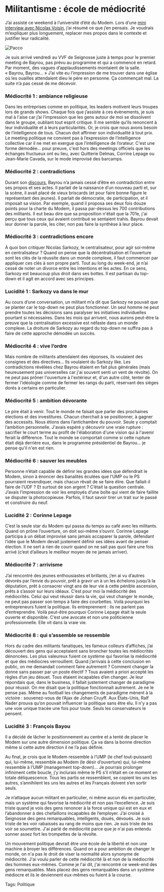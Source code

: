 # Militantisme : école de médiocrité

J’ai assisté ce weekend à l’université d’été du Modem. Lors d’une [mini interview avec Nicolas Voisin](http://www.nuesblog.com/?729/Modem-et-Internet-Qu-en-pense-le-papa-du-5o-pouvoir), j’ai résumé ce que j’en pensais. Je voudrais m’expliquer plus longuement, replacer mes propos dans le contexte et justifier leur radicalité.

![Pacco](https://tcrouzet.com/images_tc/20070917pacco.gif)

Je suis arrivé vendredi au VVF de Seignosse juste à temps pour le premier meeting de Bayrou, pas prévu au programme et qui a commencé en retard. Par moment, des vagues d’applaudissements montaient de la salle. « Bayrou, Bayrou… » J’ai vite eu l’impression de me trouver dans une église où les ouailles attendaient dieu le père en personne. Ça commençait mal. La suite n’a pas cessé de me décevoir.

### Médiocrité 1 : ambiance religieuse

Dans les entreprises comme en politique, les leaders motivent leurs troupes lors de grands shows. Chaque fois que j’assiste à ces évènements, je suis mal à l'aise car j’ai l’impression que les gens autour de moi se dissolvent dans le groupe, oubliant tout esprit critique. Il me semble qu’ils renoncent à leur individualité et à leurs particularités. Or, je crois que nous avons besoin de l’intelligence de tous. Chacun doit affirmer son individualité à tout prix. Le meeting politique ne convient pas à l’expression de l’intelligence collective car il ne met en exergue que l’intelligence de l’orateur. C'est une forme démodée... pour preuve, c'est hors des meetings officiels que les échanges fructueux ont eu lieu, avec Quitterie Delmas, Corrine Lepage ou Jean-Marie Cavada, sur le mode improvisé des barcamps.

### Médiocrité 2 : contradictions

Durant son [discours](http://www.forumdesdemocrates.fr/videos.php), Bayrou n’a jamais cessé d’être en contradiction entre ses propos et ses actes. Il parlait de la naissance d’un nouveau parti et, sur la scène, il avait placé de vieux briscards (et pour faire bonne figure le représentant des jeunes). Il parlait de démocratie, de participation, et il imposait sa vision. Par exemple, quand il proposa ses deux fois douze points pour la charte du Modem, il passa par-dessus les 700 contributions des militants. Il eut beau dire que sa proposition n'était que la 701e, j'ai perçu que tous ceux qui avaient contribué se sentaient trahis. Bayrou devait leur donner la parole, les citer, non pas faire la synthèse à leur place.

### Médiocrité 3 : contradictions encore

À quoi bon critiquer Nicolas Sarkozy, le centralisateur, pour agir soi-même en centralisateur ? Quand on pense que la décentralisation et l’ouverture sont les clés de la réussite dans un monde complexe, il faut commencer par appliquer ces clés à son propre parti. Tout au long du week-end, je n’ai cessé de noter un divorce entre les intentions et les actes. En ce sens, Sarkozy est beaucoup plus droit dans ses bottes. Il est partisan du top-down et il agit en accord avec ses principes.

### Lucidité 1 : Sarkozy va dans le mur

Au cours d’une conversation, un militant m’a dit que Sarkozy ne pouvait que se planter car le top-down ne peut plus fonctionner. Un seul homme ne peut prendre toutes les décisions sans paralyser les initiatives individuelles pourtant si nécessaires. Dans les mois qui arrivent, nous aurons peut-être la preuve que la centralisation excessive est néfaste dans un monde complexe. La droiture de Sarkozy au regard du top-down ne suffira pas à faire de cette approche démodée un succès.

### Médiocrité 4 : vive l’ordre

Mais nombre de militants attendaient des réponses, ils voulaient des consignes et des directives… Ils voulaient du Sarkozy like. Les contradictions révélées chez Bayrou étaient en fait plus générales (mais heureusement pas universelles car j'ai souvent senti un vent de révolte). On ne peut pas prôner l'ouverture à l'extérieur et, d'un autre côté, tenter de fermer l'idéologie comme de fermer les rangs du parti, réservant des sièges dorés à certains en particulier.

### Médiocrité 5 : ambition dévorante

Le pire était à venir. Tout le monde ne faisait que parler des prochaines élections et des investitures. Chacun cherchait à se positionner, à gagner des accessits. Nous étions dans l’antichambre du pouvoir. Seule y comptait l’ambition personnelle. J'avais espéré y découvrir une vraie rupture : sacrifier le court terme au profit de l'élaboration d'une vision qui à l'avenir ferait la différence. Tout le monde se comportait comme si cette rupture était déjà derrière eux, dans le programme présidentiel de Bayrou... je pense qu'il n'en est rien.

### Médiocrité 6 : sauver les meubles

Personne n’était capable de définir les grandes idées que défendrait le Modem, sinon à énoncer des banalités éculées que l’UMP ou le PS pourraient revendiquer, mais chacun rêvait de se faire élire. Que fallait-il faire de l’UDF ? Et surtout de son argent ? C’était la question centrale. J’avais l’impression de voir les employés d’une boîte qui vient de faire faillite se disputer la photocopieuse. Parfois, il faut savoir tirer un trait sur le passé et construire du neuf.

### Lucidité 2 : Corinne Lepage

C’est la seule star du Modem qui passa du temps au café avec les militants. Quand on prône l’ouverture, on doit soi-même s’ouvrir. Corinne Lepage participa à un débat improvisé sans jamais accaparer la parole, défendant l’idée que le Modem devait justement définir ses idées avant de penser élection. Il ne sert à rien de courir quand on ne sait pas quoi faire une fois arrivé (c’est d’ailleurs le meilleur moyen de ne jamais arriver).

### Médiocrité 7 : arrivisme

J’ai rencontré des jeunes enthousiastes et brillants, j’en ai vu d’autres dévorés par l’envie du pouvoir, prêt à gravir un à un les échelons jusqu’à la députation, prêt à consacrer vingt ans de leur vie à cette pénible ascension, prêts à s’assoir sur leurs idéaux. C’est pour moi la médiocrité des médiocrités. Celui qui veut réussir dans la vie, qui veut changer le monde, ne peut pas passer son temps à faire des courbettes. Voilà pourquoi les entrepreneurs fuient la politique. Ils entreprennent : ils ne parlent pas d’entreprendre. Voilà peut-être pourquoi Corinne Lepage était la seule ouverte et disponible. C’est une avocate et non une politicienne professionnelle. Elle vit dans la vraie vie.

### Médiocrité 8 : qui s’assemble se ressemble

Hors du cadre des militants fanatiques, les fameux colleurs d’affiches, j’ai découvert des gens qui acceptaient sans broncher toutes les médiocrités dénoncées. Les plus valeureux fuient ce système qui favorise la médiocrité et que des médiocres verrouillent. Quand j’arrivais à cette conclusion en public, on me demandait comment faire autrement ? Comment changer la donne sans passer par un poste électif ? Tous avaient a priori accepté les règles d’un jeu désuet. Tous étaient incapables d’en changer. Je leur répondais que, dans le business, il fallait justement changer de paradigme pour réussir. On me disait que la politique fonctionnait autrement. Je ne le pense pas. Même au football les changements de paradigme mènent à la victoire : souvenez-vous de l’Ajax de Johan Cruyff. Aux États-Unis, Ralf Nader prouva qu’on pouvait influencer la politique sans être élu. Il n'y a pas une voie unique tracée une fois pour toute. Seuls les conservateurs le pensent.

### Lucidité 3 : François Bayou

Il a décidé de lâcher le positionnement au centre et a tenté de placer le Modem sur une autre dimension politique. Ça va dans la bonne direction même si cette autre direction il ne l’a pas définie.

Au final, je crois que le Modem ressemble à l’UMP (le chef tout-puissant) qui, lui-même, ressemble au Modem (le désir d’ouverture) qui, lui-même ressemble à l’UMP (management top-down)… Je pourrais prolonger infiniment cette boucle, j’y inclurais même le PS s’il n’était en ce moment en totale déliquescence. Tous les partis se ressemblent, se copient les uns les autres, s’annihilent les uns les autres et les Français doivent s’en sortir seuls.

Je n’attaque aucun militant en particulier, ni même aucun élu en particulier, mais un système qui favorise la médiocrité et non pas l’excellence. Je suis triste quand je vois des gens renoncer à la force unique qui est en eux et l’abandonner à des chefaillons incapables de l’employer. J’ai croisé à Seignosse des gens remarquables, intelligents, doués, dévoués. Je suis triste de les voir rabaissés au rang de moins que rien. Je suis triste de les voir se soumettre. J'ai parlé de médiocrité parce que je n'ai pas entendu sonner assez fort les trompettes de la révolte.

Un mouvement politique devrait être une école de la liberté et non une machine à broyer les différences. Quand on a pour ambition de changer le monde, on n'a pas le droit de viser la normalité alors synonyme de médiocrité. J'ai voulu parler de cette médiocrité là et non de la médiocrité des hommes eux-mêmes. Comme je l'ai dit, j'ai rencontré ce week-end des gens remarquables. Mais placez des gens remarquables dans un système médiocre et ils le deviennent eux-mêmes ou fuient à la course.

Tags: Politique